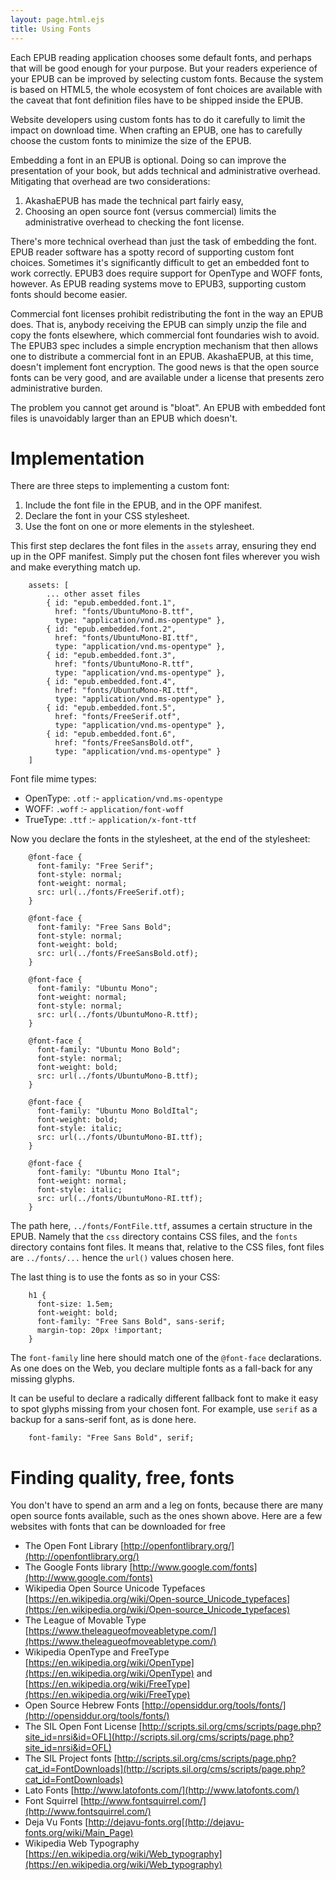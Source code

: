 ```yaml
---
layout: page.html.ejs
title: Using Fonts
---
```


Each EPUB reading application chooses some default fonts, and perhaps that will be good enough for your purpose.  But your readers experience of your EPUB can be improved by selecting custom fonts.  Because the system is based on HTML5, the whole ecosystem of font choices are available with the caveat that font definition files have to be shipped inside the EPUB. 

Website developers using custom fonts has to do it carefully to limit the impact on download time.  When crafting an EPUB, one has to carefully choose the custom fonts to minimize the size of the EPUB.

Embedding a font in an EPUB is optional.  Doing so can improve the presentation of your book, but adds technical and administrative overhead.  Mitigating that overhead are two considerations:

1. AkashaEPUB has made the technical part fairly easy, 
2. Choosing an open source font (versus commercial) limits the administrative overhead to checking the font license.

There's more technical overhead than just the task of embedding the font.  EPUB reader software has a spotty record of supporting custom font choices.  Sometimes it's significantly difficult to get an embedded font to work correctly.  EPUB3 does require support for OpenType and WOFF fonts, however.  As EPUB reading systems move to EPUB3, supporting custom fonts should become easier.

Commercial font licenses prohibit redistributing the font in the way an EPUB does.  That is, anybody receiving the EPUB can simply unzip the file and copy the fonts elsewhere, which commercial font foundaries wish to avoid.  The EPUB3 spec includes a simple encryption mechanism that then allows one to distribute a commercial font in an EPUB.  AkashaEPUB, at this time, doesn't implement font encryption.  The good news is that the open source fonts can be very good, and are available under a license that presents zero administrative burden.

The problem you cannot get around is "bloat".  An EPUB with embedded font files is unavoidably larger than an EPUB which doesn't.

# Implementation

There are three steps to implementing a custom font:

1. Include the font file in the EPUB, and in the OPF manifest.
2. Declare the font in your CSS stylesheet.
3. Use the font on one or more elements in the stylesheet.

This first step declares the font files in the `assets` array, ensuring they end up in the OPF manifest.  Simply put the chosen font files wherever you wish and make everything match up.

```
    assets: [
        ... other asset files
        { id: "epub.embedded.font.1",
          href: "fonts/UbuntuMono-B.ttf",
          type: "application/vnd.ms-opentype" },
        { id: "epub.embedded.font.2", 
          href: "fonts/UbuntuMono-BI.ttf", 
          type: "application/vnd.ms-opentype" },
        { id: "epub.embedded.font.3", 
          href: "fonts/UbuntuMono-R.ttf", 
          type: "application/vnd.ms-opentype" },
        { id: "epub.embedded.font.4", 
          href: "fonts/UbuntuMono-RI.ttf", 
          type: "application/vnd.ms-opentype" },
        { id: "epub.embedded.font.5", 
          href: "fonts/FreeSerif.otf", 
          type: "application/vnd.ms-opentype" },
        { id: "epub.embedded.font.6",
          href: "fonts/FreeSansBold.otf", 
          type: "application/vnd.ms-opentype" }
    ]
```

Font file mime types:

* OpenType: `.otf` :- `application/vnd.ms-opentype`
* WOFF: `.woff` :- `application/font-woff`
* TrueType: `.ttf` :- `application/x-font-ttf`

Now you declare the fonts in the stylesheet, at the end of the stylesheet:

```
    @font-face {
      font-family: "Free Serif";
      font-style: normal;
      font-weight: normal;
      src: url(../fonts/FreeSerif.otf);
    }
    
    @font-face {
      font-family: "Free Sans Bold";
      font-style: normal;
      font-weight: bold;
      src: url(../fonts/FreeSansBold.otf);
    }
    
    @font-face {
      font-family: "Ubuntu Mono";
      font-weight: normal;
      font-style: normal;
      src: url(../fonts/UbuntuMono-R.ttf);
    }
    
    @font-face {
      font-family: "Ubuntu Mono Bold";
      font-style: normal;
      font-weight: bold;
      src: url(../fonts/UbuntuMono-B.ttf);
    }
    
    @font-face {
      font-family: "Ubuntu Mono BoldItal";
      font-weight: bold;
      font-style: italic;
      src: url(../fonts/UbuntuMono-BI.ttf);
    }
    
    @font-face {
      font-family: "Ubuntu Mono Ital";
      font-weight: normal;
      font-style: italic;
      src: url(../fonts/UbuntuMono-RI.ttf);
    }
```

The path here, `../fonts/FontFile.ttf`, assumes a certain structure in the EPUB.  Namely that the `css` directory contains CSS files, and the `fonts` directory contains font files.  It means that, relative to the CSS files, font files are `../fonts/...` hence the `url()` values chosen here.

The last thing is to use the fonts as so in your CSS:

```
    h1 {
      font-size: 1.5em;
      font-weight: bold;
      font-family: "Free Sans Bold", sans-serif;
      margin-top: 20px !important;
    }
```

The `font-family` line here should match one of the `@font-face` declarations.  As one does on the Web, you declare multiple fonts as a fall-back for any missing glyphs.  

It can be useful to declare a radically different fallback font to make it easy to spot glyphs missing from your chosen font.  For example, use `serif` as a backup for a sans-serif font, as is done here.

```
    font-family: "Free Sans Bold", serif;
```



# Finding quality, free, fonts

You don't have to spend an arm and a leg on fonts, because there are many open source fonts available, such as the ones shown above.  Here are a few websites with fonts that can be downloaded for free

* The Open Font Library [http://openfontlibrary.org/](http://openfontlibrary.org/) 
* The Google Fonts library [http://www.google.com/fonts](http://www.google.com/fonts)
* Wikipedia Open Source Unicode Typefaces [https://en.wikipedia.org/wiki/Open-source_Unicode_typefaces](https://en.wikipedia.org/wiki/Open-source_Unicode_typefaces)
* The League of Movable Type [https://www.theleagueofmoveabletype.com/](https://www.theleagueofmoveabletype.com/)
* Wikipedia OpenType and FreeType [https://en.wikipedia.org/wiki/OpenType](https://en.wikipedia.org/wiki/OpenType) and [https://en.wikipedia.org/wiki/FreeType](https://en.wikipedia.org/wiki/FreeType)
* Open Source Hebrew Fonts [http://opensiddur.org/tools/fonts/](http://opensiddur.org/tools/fonts/)
* The SIL Open Font License [http://scripts.sil.org/cms/scripts/page.php?site_id=nrsi&id=OFL](http://scripts.sil.org/cms/scripts/page.php?site_id=nrsi&id=OFL)
* The SIL Project fonts [http://scripts.sil.org/cms/scripts/page.php?cat_id=FontDownloads](http://scripts.sil.org/cms/scripts/page.php?cat_id=FontDownloads)
* Lato Fonts [http://www.latofonts.com/](http://www.latofonts.com/)
* Font Squirrel [http://www.fontsquirrel.com/](http://www.fontsquirrel.com/)
* Deja Vu Fonts [http://dejavu-fonts.org[(http://dejavu-fonts.org/wiki/Main_Page)
* Wikipedia Web Typography [https://en.wikipedia.org/wiki/Web_typography](https://en.wikipedia.org/wiki/Web_typography)

